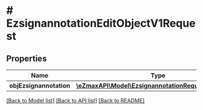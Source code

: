 # # EzsignannotationEditObjectV1Request

## Properties

Name | Type | Description | Notes
------------ | ------------- | ------------- | -------------
**objEzsignannotation** | [**\eZmaxAPI\Model\EzsignannotationRequestCompound**](EzsignannotationRequestCompound.md) |  |

[[Back to Model list]](../../README.md#models) [[Back to API list]](../../README.md#endpoints) [[Back to README]](../../README.md)
